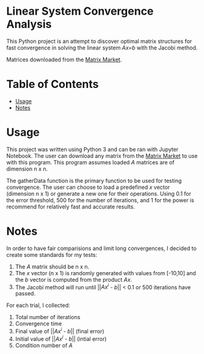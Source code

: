 # Linear System Convergence Analysis

This Python project is an attempt to discover optimal matrix structures for fast convergence in solving the linear system *Ax=b* with the Jacobi method.


Matrices downloaded from the [Matrix Market](https://math.nist.gov/MatrixMarket/).



# Table of Contents
- [Usage](#Usage)
- [Notes](#Notes)



# Usage

This project was written using Python 3 and can be ran with Jupyter Notebook. The user can download any matrix from the [Matrix Market](https://math.nist.gov/MatrixMarket/) to use with this program. This program assumes loaded *A* matrices are of dimension n x n.

The gatherData function is the primary function to be used for testing convergence. The user can choose to load a predefined *x* vector (dimension n x 1) or generate a new one for their operations. Using 0.1 for the error threshold, 500 for the number of iterations, and 1 for the power is recommend for relatively fast and accurate results.


# Notes

In order to have fair comparisions and limit long convergences, I decided to create some standards for my tests:

1. The *A* matrix should be n x n.
2. The *x* vector (n x 1) is randomly generated with values from [-10,10] and the *b* vector is computed from the product *Ax*.
3. The Jacobi method will run until ||*Ax<sup>i</sup>* - *b*|| < 0.1 or 500 iterations have passed.

For each trial, I collected:

1. Total number of iterations
2. Convergence time
3. Final value of ||*Ax<sup>i</sup>* - *b*|| (final error)
4. Initial value of ||*Ax<sup>i</sup>* - *b*|| (intial error)
5. Condition number of *A*





